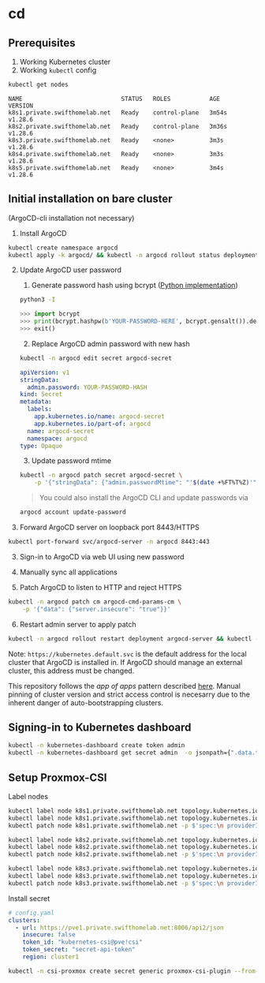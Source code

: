 # cd

## Prerequisites
1. Working Kubernetes cluster
2. Working `kubectl` config
```bash
kubectl get nodes
```
```
NAME                            STATUS   ROLES           AGE     VERSION
k8s1.private.swifthomelab.net   Ready    control-plane   3m54s   v1.28.6
k8s2.private.swifthomelab.net   Ready    control-plane   3m36s   v1.28.6
k8s3.private.swifthomelab.net   Ready    <none>          3m3s    v1.28.6
k8s4.private.swifthomelab.net   Ready    <none>          3m3s    v1.28.6
k8s5.private.swifthomelab.net   Ready    <none>          3m4s    v1.28.6
```

## Initial installation on bare cluster

(ArgoCD-cli installation not necessary)

1. Install ArgoCD
```bash
kubectl create namespace argocd
kubectl apply -k argocd/ && kubectl -n argocd rollout status deployment argocd-server
```

2. Update ArgoCD user password
    1. Generate password hash using bcrypt ([Python implementation](https://pypi.org/project/bcrypt/))
    ```bash
    python3 -I
    ```
    ```python
    >>> import bcrypt
    >>> print(bcrypt.hashpw(b'YOUR-PASSWORD-HERE', bcrypt.gensalt()).decode())
    >>> exit()
    ```

    2. Replace ArgoCD admin password with new hash
    ```bash
    kubectl -n argocd edit secret argocd-secret
    ```
    ```yaml
    apiVersion: v1
    stringData:
      admin.password: YOUR-PASSWORD-HASH
    kind: Secret
    metadata:
      labels:
        app.kubernetes.io/name: argocd-secret
        app.kubernetes.io/part-of: argocd
      name: argocd-secret
      namespace: argocd
    type: Opaque
    ```

    3. Update password mtime
    ```bash
    kubectl -n argocd patch secret argocd-secret \
        -p '{"stringData": {"admin.passwordMtime": "'$(date +%FT%T%Z)'"}}'
    ```

    > You could also install the ArgoCD CLI and update passwords via
    ```bash
    argocd account update-password
    ```

2. Forward ArgoCD server on loopback port 8443/HTTPS
```bash
kubectl port-forward svc/argocd-server -n argocd 8443:443
```

3. Sign-in to ArgoCD via web UI using new password

4. Manually sync all applications

5. Patch ArgoCD to listen to HTTP and reject HTTPS
```bash
kubectl -n argocd patch cm argocd-cmd-params-cm \
    -p '{"data": {"server.insecure": "true"}}'
```

6. Restart admin server to apply patch
```bash
kubectl -n argocd rollout restart deployment argocd-server && kubectl -n argocd rollout status deployment argocd-server
```

Note: `https://kubernetes.default.svc` is the default address for the local cluster that ArgoCD is installed in. If ArgoCD should manage an external cluster, this address must be changed.

This repository follows the *app of apps* pattern described [here](https://argo-cd.readthedocs.io/en/stable/operator-manual/cluster-bootstrapping/#app-of-apps-pattern). Manual pinning of cluster version and strict access control is necesarry due to the inherent danger of auto-bootstrapping clusters.

## Signing-in to Kubernetes dashboard

```bash
kubectl -n kubernetes-dashboard create token admin
kubectl -n kubernetes-dashboard get secret admin  -o jsonpath={".data.token"} | base64 -d
```

## Setup Proxmox-CSI
Label nodes
```bash
kubectl label node k8s1.private.swifthomelab.net topology.kubernetes.io/region=cluster1
kubectl label node k8s1.private.swifthomelab.net topology.kubernetes.io/zone=pve2
kubectl patch node k8s1.private.swifthomelab.net -p $'spec:\n providerID: proxmox://cluster1/501'

kubectl label node k8s2.private.swifthomelab.net topology.kubernetes.io/region=cluster1
kubectl label node k8s2.private.swifthomelab.net topology.kubernetes.io/zone=pve1
kubectl patch node k8s2.private.swifthomelab.net -p $'spec:\n providerID: proxmox://cluster1/502'

kubectl label node k8s3.private.swifthomelab.net topology.kubernetes.io/region=cluster1
kubectl label node k8s3.private.swifthomelab.net topology.kubernetes.io/zone=pve3
kubectl patch node k8s3.private.swifthomelab.net -p $'spec:\n providerID: proxmox://cluster1/503'
```
Install secret
```yaml
# config.yaml
clusters:
  - url: https://pve1.private.swifthomelab.net:8006/api2/json
    insecure: false
    token_id: "kubernetes-csi@pve!csi"
    token_secret: "secret-api-token"
    region: cluster1
```
```bash
kubectl -n csi-proxmox create secret generic proxmox-csi-plugin --from-file=config.yaml
```
